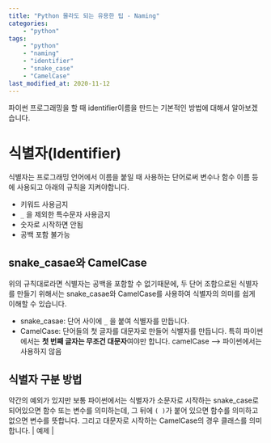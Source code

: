 ```yaml
---
title: "Python 몰라도 되는 유용한 팁 - Naming"
categories: 
    - "python"
tags:
    - "python"
    - "naming"
    - "identifier"
    - "snake_case"
    - "CamelCase"
last_modified_at: 2020-11-12
---
```

파이썬 프로그래밍을 할 때 identifier이름을 만드는 기본적인 방법에 대해서 알아보겠습니다.


# 식별자(Identifier)
식별자는 프로그래밍 언어에서 이름을 붙일 때 사용하는 단어로써 변수나 함수 이름 등에 사용되고 아래의 규칙을 지켜야합니다.
- 키워드 사용금지
- `_` 을 제외한 특수문자 사용금지
- 숫자로 시작하면 안됨
- 공백 포함 불가능


## snake_casae와 CamelCase
위의 규칙대로라면 식별자는 공백을 포함할 수 없기때문에, 두 단어 조함으로된 식별자를 만들기 위해서는 snake_casae와 CamelCase를 사용하여 식별자의 의미를 쉽게 이해할 수 있습니다.
- snake_casae: 단어 사이에 `_` 을 붙여 식별자를 만듭니다.
- CamelCase: 단어들의 첫 글자를 대문자로 만들어 식별자를 만듭니다. 특히 파이썬에서는 **첫 번째 글자는 무조건 대문자**여야만 합니다. camelCase --> 파이썬에서는 사용하지 않음

## 식별자 구분 방법
약간의 예외가 있지만 보통 파이썬에서는 식별자가 소문자로 시작하는 snake_case로 되어있으면 함수 또는 변수를 의미하는데, 그 뒤에 `( )`가 붙어 있으면 함수를 의미하고 없으면 변수를 뜻합니다. 그리고 대문자로 시작하는 CamelCase의 경우 클래스를 의미합니다. 
| 예제 |
